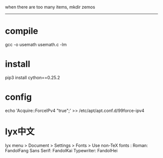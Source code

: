 when there are too many items, mkdir zemos

---
# compile
gcc -o usemath usemath.c -lm
# install
pip3 install cython==0.25.2
# config
echo 'Acquire::ForceIPv4 "true";' >> /etc/apt/apt.conf.d/99force-ipv4
# lyx中文
lyx menu > Document > Settings > Fonts > Use non-TeX fonts :
Roman: FandolFang
Sans Serif: FandolKai
Typewriter: FandolHei
